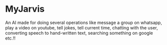 # MyJarvis 
An AI made for doing several operations like message a group on whatsapp, play a video on youtube, tell jokes, tell current time, chatting with the user, 
converting speech to hand-written text, searching something on google etc.!!
